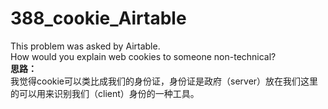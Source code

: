 # 388_cookie_Airtable
This problem was asked by Airtable.  
How would you explain web cookies to someone non-technical?  
**思路：**  
我觉得cookie可以类比成我们的身份证，身份证是政府（server）放在我们这里的可以用来识别我们（client）身份的一种工具。  
